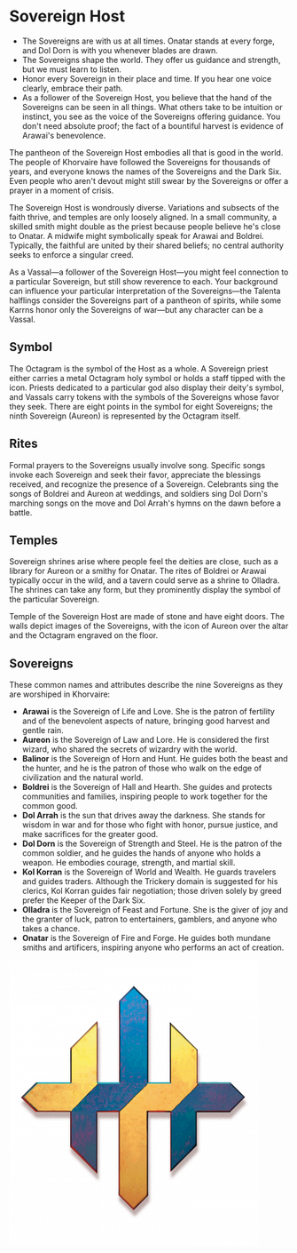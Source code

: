 # Sovereign Host

- The Sovereigns are with us at all times. Onatar stands at every forge, and Dol Dorn is with you whenever blades are drawn.
- The Sovereigns shape the world. They offer us guidance and strength, but we must learn to listen.
- Honor every Sovereign in their place and time. If you hear one voice clearly, embrace their path.
- As a follower of the Sovereign Host, you believe that the hand of the Sovereigns can be seen in all things. What others take to be intuition or instinct, you see as the voice of the Sovereigns offering guidance. You don't need absolute proof; the fact of a bountiful harvest is evidence of Arawai's benevolence.

The pantheon of the Sovereign Host embodies all that is good in the world. The people of Khorvaire have followed the Sovereigns for thousands of years, and everyone knows the names of the Sovereigns and the Dark Six. Even people who aren't devout might still swear by the Sovereigns or offer a prayer in a moment of crisis.

The Sovereign Host is wondrously diverse. Variations and subsects of the faith thrive, and temples are only loosely aligned. In a small community, a skilled smith might double as the priest because people believe he's close to Onatar. A midwife might symbolically speak for Arawai and Boldrei. Typically, the faithful are united by their shared beliefs; no central authority seeks to enforce a singular creed.

As a Vassal—a follower of the Sovereign Host—you might feel connection to a particular Sovereign, but still show reverence to each. Your background can influence your particular interpretation of the Sovereigns—the Talenta halflings consider the Sovereigns part of a pantheon of spirits, while some Karrns honor only the Sovereigns of war—but any character can be a Vassal.

## Symbol

The Octagram is the symbol of the Host as a whole. A Sovereign priest either carries a metal Octagram holy symbol or holds a staff tipped with the icon. Priests dedicated to a particular god also display their deity's symbol, and Vassals carry tokens with the symbols of the Sovereigns whose favor they seek. There are eight points in the symbol for eight Sovereigns; the ninth Sovereign (Aureon) is represented by the Octagram itself.

## Rites

Formal prayers to the Sovereigns usually involve song. Specific songs invoke each Sovereign and seek their favor, appreciate the blessings received, and recognize the presence of a Sovereign. Celebrants sing the songs of Boldrei and Aureon at weddings, and soldiers sing Dol Dorn's marching songs on the move and Dol Arrah's hymns on the dawn before a battle.

## Temples

Sovereign shrines arise where people feel the deities are close, such as a library for Aureon or a smithy for Onatar. The rites of Boldrei or Arawai typically occur in the wild, and a tavern could serve as a shrine to Olladra. The shrines can take any form, but they prominently display the symbol of the particular Sovereign.

Temple of the Sovereign Host are made of stone and have eight doors. The walls depict images of the Sovereigns, with the icon of Aureon over the altar and the Octagram engraved on the floor.

## Sovereigns

These common names and attributes describe the nine Sovereigns as they are worshiped in Khorvaire:

- **Arawai** is the Sovereign of Life and Love. She is the patron of fertility and of the benevolent aspects of nature, bringing good harvest and gentle rain.
- **Aureon** is the Sovereign of Law and Lore. He is considered the first wizard, who shared the secrets of wizardry with the world.
- **Balinor** is the Sovereign of Horn and Hunt. He guides both the beast and the hunter, and he is the patron of those who walk on the edge of civilization and the natural world.
- **Boldrei** is the Sovereign of Hall and Hearth. She guides and protects communities and families, inspiring people to work together for the common good.
- **Dol Arrah** is the sun that drives away the darkness. She stands for wisdom in war and for those who fight with honor, pursue justice, and make sacrifices for the greater good.
- **Dol Dorn** is the Sovereign of Strength and Steel. He is the patron of the common soldier, and he guides the hands of anyone who holds a weapon. He embodies courage, strength, and martial skill.
- **Kol Korran** is the Sovereign of World and Wealth. He guards travelers and guides traders. Although the Trickery domain is suggested for his clerics, Kol Korran guides fair negotiation; those driven solely by greed prefer the Keeper of the Dark Six.
- **Olladra** is the Sovereign of Feast and Fortune. She is the giver of joy and the granter of luck, patron to entertainers, gamblers, and anyone who takes a chance.
- **Onatar** is the Sovereign of Fire and Forge. He guides both mundane smiths and artificers, inspiring anyone who performs an act of creation.

![symbol](./Sovereign_Host.png)
